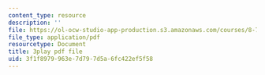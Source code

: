 ```yaml
---
content_type: resource
description: ''
file: https://ol-ocw-studio-app-production.s3.amazonaws.com/courses/8-701-introduction-to-nuclear-and-particle-physics-fall-2020/3f1f8979963e7d797d5a6fc422ef5f58_16iPrwJMvSs.pdf
file_type: application/pdf
resourcetype: Document
title: 3play pdf file
uid: 3f1f8979-963e-7d79-7d5a-6fc422ef5f58
---
```


